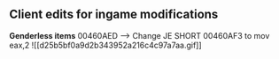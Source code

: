 


## **Client edits for ingame modifications**

**Genderless items**
00460AED --> Change JE SHORT 00460AF3 to mov eax,2
![[d25b5bf0a9d2b343952a216c4c97a7aa.gif]]